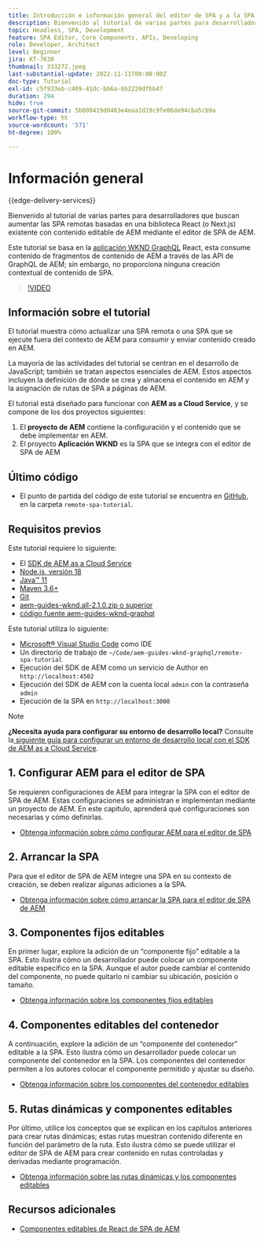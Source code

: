 ```yaml
---
title: Introducción e información general del editor de SPA y a la SPA remota
description: Bienvenido al tutorial de varias partes para desarrolladores que buscan aumentar las SPA remotas existentes con contenido editable de AEM mediante el editor de SPA de AEM.
topic: Headless, SPA, Development
feature: SPA Editor, Core Components, APIs, Developing
role: Developer, Architect
level: Beginner
jira: KT-7630
thumbnail: 333272.jpeg
last-substantial-update: 2022-11-11T00:00:00Z
doc-type: Tutorial
exl-id: c5f933eb-c409-41dc-bb6a-6b2220dfbb47
duration: 294
hide: true
source-git-commit: 5b008419d0463e4eaa1d19c9fe86de94cba5cb9a
workflow-type: ht
source-wordcount: '571'
ht-degree: 100%

---
```


# Información general

{{edge-delivery-services}}

Bienvenido al tutorial de varias partes para desarrolladores que buscan aumentar las SPA remotas basadas en una biblioteca React (o Next.js) existente con contenido editable de AEM mediante el editor de SPA de AEM.

Este tutorial se basa en la [aplicación WKND GraphQL](https://experienceleague.adobe.com/docs/experience-manager-learn/getting-started-with-aem-headless/graphql/overview.html?lang=es) React, esta consume contenido de fragmentos de contenido de AEM a través de las API de GraphQL de AEM; sin embargo, no proporciona ninguna creación contextual de contenido de SPA.

>[!VIDEO](https://video.tv.adobe.com/v/333272?quality=12&learn=on)

## Información sobre el tutorial

El tutorial muestra cómo actualizar una SPA remota o una SPA que se ejecute fuera del contexto de AEM para consumir y enviar contenido creado en AEM.

La mayoría de las actividades del tutorial se centran en el desarrollo de JavaScript; también se tratan aspectos esenciales de AEM. Estos aspectos incluyen la definición de dónde se crea y almacena el contenido en AEM y la asignación de rutas de SPA a páginas de AEM.

El tutorial está diseñado para funcionar con **AEM as a Cloud Service**, y se compone de los dos proyectos siguientes:

1. El __proyecto de AEM__ contiene la configuración y el contenido que se debe implementar en AEM.
1. El proyecto __Aplicación WKND__ es la SPA que se integra con el editor de SPA de AEM

## Último código

+ El punto de partida del código de este tutorial se encuentra en [GitHub](https://github.com/adobe/aem-guides-wknd-graphql/tree/main/remote-spa-tutorial), en la carpeta `remote-spa-tutorial`.

## Requisitos previos

Este tutorial requiere lo siguiente:

+ El [SDK de AEM as a Cloud Service](https://experienceleague.adobe.com/docs/experience-manager-learn/cloud-service/local-development-environment-set-up/aem-runtime.html?lang=es)
+ [Node.js, versión 18](https://nodejs.org/es/)
+ [Java™ 11](https://downloads.experiencecloud.adobe.com/content/software-distribution/en/general.html)
+ [Maven 3.6+](https://maven.apache.org/)
+ [Git](https://git-scm.com/downloads)
+ [aem-guides-wknd.all-2.1.0.zip o superior](https://github.com/adobe/aem-guides-wknd/releases)
+ [código fuente aem-guides-wknd-graphql](https://github.com/adobe/aem-guides-wknd-graphql/tree/main)

Este tutorial utiliza lo siguiente:

+ [Microsoft® Visual Studio Code](https://visualstudio.microsoft.com/) como IDE
+ Un directorio de trabajo de `~/Code/aem-guides-wknd-graphql/remote-spa-tutorial`
+ Ejecución del SDK de AEM como un servicio de Author en `http://localhost:4502`
+ Ejecución del SDK de AEM con la cuenta local `admin` con la contraseña `admin`
+ Ejecución de la SPA en `http://localhost:3000`

>[!NOTE]
>
> **¿Necesita ayuda para configurar su entorno de desarrollo local?** Consulte la[ siguiente guía para configurar un entorno de desarrollo local con el SDK de AEM as a Cloud Service](https://experienceleague.adobe.com/docs/experience-manager-learn/cloud-service/local-development-environment-set-up/overview.html?lang=es).

## &#x200B;1. Configurar AEM para el editor de SPA

Se requieren configuraciones de AEM para integrar la SPA con el editor de SPA de AEM. Estas configuraciones se administran e implementan mediante un proyecto de AEM. En este capítulo, aprenderá qué configuraciones son necesarias y cómo definirlas.

+ [Obtenga información sobre cómo configurar AEM para el editor de SPA](./aem-configure.md)

## &#x200B;2. Arrancar la SPA

Para que el editor de SPA de AEM integre una SPA en su contexto de creación, se deben realizar algunas adiciones a la SPA.

+ [Obtenga información sobre cómo arrancar la SPA para el editor de SPA de AEM](./spa-bootstrap.md)

## &#x200B;3. Componentes fijos editables

En primer lugar, explore la adición de un “componente fijo” editable a la SPA. Esto ilustra cómo un desarrollador puede colocar un componente editable específico en la SPA. Aunque el autor puede cambiar el contenido del componente, no puede quitarlo ni cambiar su ubicación, posición o tamaño.

+ [Obtenga información sobre los componentes fijos editables](./spa-fixed-component.md)

## &#x200B;4. Componentes editables del contenedor

A continuación, explore la adición de un “componente del contenedor” editable a la SPA. Esto ilustra cómo un desarrollador puede colocar un componente del contenedor en la SPA. Los componentes del contenedor permiten a los autores colocar el componente permitido y ajustar su diseño.

+ [Obtenga información sobre los componentes del contenedor editables](./spa-container-component.md)

## &#x200B;5. Rutas dinámicas y componentes editables

Por último, utilice los conceptos que se explican en los capítulos anteriores para crear rutas dinámicas; estas rutas muestran contenido diferente en función del parámetro de la ruta. Esto ilustra cómo se puede utilizar el editor de SPA de AEM para crear contenido en rutas controladas y derivadas mediante programación.

+ [Obtenga información sobre las rutas dinámicas y los componentes editables](./spa-dynamic-routes.md)

## Recursos adicionales

+ [Componentes editables de React de SPA de AEM](https://www.npmjs.com/package/@adobe/aem-react-editable-components)
